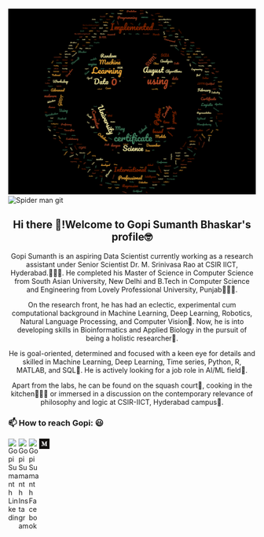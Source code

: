 

<!--
**GopiSumanth/GopiSumanth** is a ✨ _special_ ✨ repository because its `README.md` (this file) appears on your GitHub profile.

Here are some ideas to get you started:

- 
- 🌱 I’m currently learning ...
- 👯 I’m looking to collaborate on ...
- 🤔 I’m looking for help with ...
- 💬 Ask me about ...
-  ...
- 😄 Pronouns: ...
- ⚡ Fun fact: ...
-->

![Gopi's Resume Word Plot](https://github.com/GopiSumanth/GopiSumanth/blob/master/resume%20word%20cloud.png) 
![Spider man git](https://octodex.github.com/images/spidertocat.png)
<h2 align="center">Hi there 👋!Welcome to Gopi Sumanth Bhaskar's profile🤓</h2> 

<p align="center">Gopi Sumanth is an aspiring Data Scientist currently working as a research assistant under Senior Scientist Dr. M. Srinivasa Rao at CSIR IICT, Hyderabad.👨🏻‍💻. He completed his Master of Science in Computer Science from South Asian University, New Delhi and B.Tech in Computer Science and Engineering from Lovely Professional University, Punjab👨🏻‍🎓.</p>
<p align="center">On the research front, he has had an eclectic, experimental cum computational background in Machine Learning, Deep Learning, Robotics, Natural Language Processing, and Computer Vision🦾. Now, he is into developing skills in Bioinformatics and Applied Biology in the pursuit of being a holistic researcher🧬.</p>
<p align="center">He is goal-oriented, determined and focused with a keen eye for details and skilled in Machine Learning, Deep Learning, Time series, Python, R, MATLAB, and SQL🎯. He is actively looking for a job role in AI/ML field🏹.</p>
<p align="center">Apart from the labs, he can be found on the squash court🏸, cooking in the kitchen👨🏻‍🍳 or immersed in a discussion on the contemporary relevance of philosophy and logic at CSIR-IICT, Hyderabad campus💬. </p>

### 📫 How to reach Gopi: :smiley:
<a href="https://www.linkedin.com/in/gopi-b/">
  <img align="left" alt="Gopi Sumanth Linkedin" width="21px" src="https://firebasestorage.googleapis.com/v0/b/github--images.appspot.com/o/Github%20images%2Flinkedin.svg?alt=media&token=0e662ab8-db11-475a-9c43-18d89bcdfde0" />
</a>

<a href="https://www.instagram.com/gopi_sumanth/">
  <img align="left" alt="Gopi Sumanth Instagram" width="21px" src="https://firebasestorage.googleapis.com/v0/b/github--images.appspot.com/o/Github%20images%2Finstagram-sketched.svg?alt=media&token=ecd87a7d-17b0-464e-8c4f-ec446b86fd51" />
</a>
<a href="https://www.facebook.com/gopi.sumanth.1">
  <img align="left" alt="Gopi Sumanth Facebook" width="21px" src="https://firebasestorage.googleapis.com/v0/b/github--images.appspot.com/o/Github%20images%2Ffacebook.svg?alt=media&token=bf3ea589-7c5c-4a0d-b839-8198ef39c502" />
</a>
<a href="https://medium.com/@bgsumanth8">
  <img align="left" alt="Gopi Sumanth Medium" width="21px" src="https://github.com/GopiSumanth/GopiSumanth/blob/master/medium.png" />
</a>
